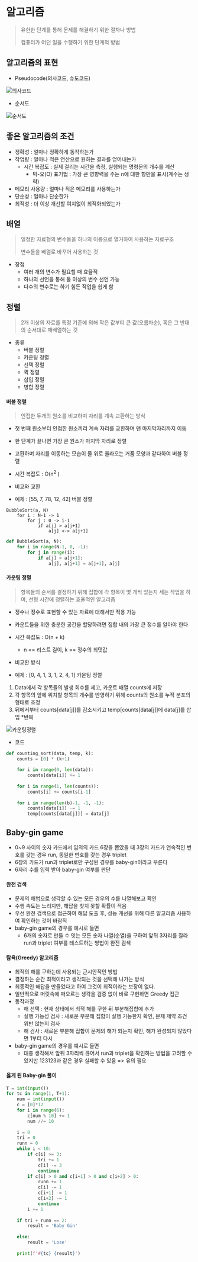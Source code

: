 # 알고리즘

> 유한한 단계를 통해 문제를 해결하기 위한 절차나 방법
>
> 컴퓨터가 어던 일을 수행하기 위한 단계적 방법



## 알고리즘의 표현

- Pseudocode(의사코드, 슈도코드)

![의사코드](%EC%95%8C%EA%B3%A0%EB%A6%AC%EC%A6%98%EA%B8%B0%EC%B4%88.assets/%EC%9D%98%EC%82%AC%EC%BD%94%EB%93%9C.PNG)

- 순서도

![순서도](%EC%95%8C%EA%B3%A0%EB%A6%AC%EC%A6%98%EA%B8%B0%EC%B4%88.assets/%EC%88%9C%EC%84%9C%EB%8F%84.PNG)



## 좋은 알고리즘의 조건

- 정확성 : 얼마나 정확하게 동작하는가
- 작업량 : 얼마나 적은 연산으로 원하는 결과를 얻어내는가
  - 시간 복잡도 : 실제 걸리는 시간을 측정, 실행되는 명령문의 개수를 계산
    - 빅-오(O) 표기법 : 가장 큰 영향력을 주는 n에 대한 항만을 표시(계수는 생략)
- 메모리 사용량 : 얼마나 적은 메모리를 사용하는가
- 단순성 : 얼마나 단순한가
- 최적성 : 더 이상 개선할 여지없이 최적화되었는가



## 배열

> 일정한 자료형의 변수들을 하나의 이름으로 열거하여 사용하는 자료구조
>
> 변수들을 배열로 바꾸어 사용하는 것



- 장점
  - 여러 개의 변수가 필요할 때 효율적
  - 하나의 선언을 통해 둘 이상의 변수 선언 가능
  - 다수의 변수로는 하기 힘든 작업을 쉽게 함




## 정렬

> 2개 이상의 자료를 특정 기준에 의해 작은 값부터 큰 값(오름차순), 혹은 그 반대의 순서대로 재배열하는 것



- 종류
  - 버블 정렬
  - 카운팅 정렬
  - 선택 정렬
  - 퀵 정렬
  - 삽입 정렬
  - 병합 정렬




#### 버블 정렬

> 인접한 두개의 원소를 비교하며 자리를 계속 교환하는 방식

- 첫 번째 원소부터 인접한 원소끼리 계속 자리를 교환하며 맨 마지막자리까지 이동
- 한 단계가 끝나면 가장 큰 원소가 마지막 자리로 정렬
- 교환하며 자리를 이동하는 모습이 물 위로 올라오는 거품 모양과 같다하여 버블 정렬
- 시간 복잡도 : O(n<sup>2</sup> )
- 비교와 교환



- 예제 : [55, 7, 78, 12, 42] 버블 정렬

```pseudocode
BubbleSort(a, N)
	for i : N-1 -> 1
		for j : 0 -> i-1
			if a[j] > a[j+1]
				a[j] <-> a[j+1]
```

```python
def BubbleSort(a, N):
    for i in range(N-1, 0, -1):
        for j in range(i):
            if a[j] > a[j+1]:
                a[j], a[j+1] = a[j+1], a[j]
```



#### 카운팅 정렬

> 항목들의 순서를 결정하기 위해 집합에 각 항목이 몇 개씩 있는지 세는 작업을 하여, 선형 시간에 정렬하는 효율적인 알고리즘

- 정수나 정수로 표현할 수 있는 자료에 대해서만 적용 가능
- 카운트들을 위한 충분한 공간을 할당하려면 집합 내의 가장 큰 정수를 알아야 한다
- 시간 복잡도 : O(n + k)
  - n == 리스트 길이, k == 정수의 최댓값
- 비교환 방식



- 예제 : [0, 4, 1, 3, 1, 2, 4, 1] 카운팅 정렬

1. Data에서 각 항목들의 발생 회수를 세고, 카운트 배열 counts에 저장
2. 각 항목의 앞에 위치할 항목의 개수를 반영하기 위해 counts의 원소를 누적 분포의 형태로 조정
3. 뒤에서부터 counts[data[j]]를 감소시키고 temp[counts[data[j]]에 data[j]를 삽입 *반복

![카운팅정렬](%EC%95%8C%EA%B3%A0%EB%A6%AC%EC%A6%98%EA%B8%B0%EC%B4%88.assets/%EC%B9%B4%EC%9A%B4%ED%8C%85%EC%A0%95%EB%A0%AC.PNG)

- 코드

```python
def counting_sort(data, temp, k):
    counts = [0] * (k+1)
    
    for i in range(0, len(data)):
        counts[data[i]] += 1
        
    for i in range(1, len(counts)):
        counts[i] += counts[i-1]
    
    for i in range(len(b)-1, -1, -1):
        counts[data[i]] -= 1
        temp[counts[data[j]]] = data[j]
```



## Baby-gin game

- 0~9 사이의 숫자 카드에서 임의의 카드 6장을 뽑았을 때 3장의 카드가 연속적인 번호를 갖는 경우 run, 동일한 번호를 갖는 경우 triplet
- 6장의 카드가 run과 triplet로만 구성된 경우를 baby-gin이라고 부른다
- 6자리 수를 입력 받아 baby-gin 여부를 판단



#### 완전 검색

- 문제의 해법으로 생각할 수 있는 모든 경우의 수를 나열해보고 확인
- 수행 속도는 느리지만, 해답을 찾지 못할 확률이 적음
- 우선 완전 검색으로 접근하여 해답 도출 후, 성능 개선을 위해 다른 알고리즘 사용하여 확인하는 것이 바람직
- baby-gin game의 경우를 예시로 들면
  - 6개의 숫자로 만들 수 잇는 모든 숫자 나열(순열)을 구하여 앞뒤 3자리를 잘라 run과 triplet 여부를 테스트하는 방법이 완전 검색



#### 탐욕(Greedy) 알고리즘

- 최적의 해를 구하는데 사용되는 근시안적인 방법
- 결정하는 순간 최적이라고 생각되는 것을 선택해 나가는 방식
- 최종적인 해답을 만들었다고 하여 그것이 최적이라는 보장이 없다.
- 일반적으로 머릿속에 떠오르는 생각을 검증 없이 바로 구현하면 Greedy 접근
- 동작과정
  - 해 선택 : 현재 상태에서 최적 해를 구한 뒤 부분해집합에 추가
  - 실행 가능성 검사 : 새로운 부분해 집합이 실행 가능한지 확인, 문제 제약 조건 위반 않는지 검사
  - 해 검사 : 새로운 부분해 집합이 문제의 해가 되는지 확인, 해가 완성되지 않았다면 1부터 다시
- baby-gin game의 경우를 예시로 들면
  -  대충 생각해서 앞뒤 3자리씩 끊어서 run과 triplet을 확인하는 방법을 고려할 수 있지만 123123과 같은 경우 실패할 수 있음 => 유의 필요



#### 옳게 된 Baby-gin 풀이

```python
T = int(input())
for tc in range(1, T+1):
    num = int(input())
    c = [0]*12
    for i in range(6):
        c[num % 10] += 1
        num //= 10
 
    i = 0
    tri = 0
    runn = 0
    while i < 10:
        if c[i] >= 3:
            tri += 1
            c[i] -= 3
            continue            
        if c[i] > 0 and c[i+1] > 0 and c[i+2] > 0:
            runn += 1
            c[i] -= 1
            c[i+1] -= 1
            c[i+2] -= 1
            continue            
        i += 1
    
    if tri + runn == 2:
        result = 'Baby Gin'
        
    else:
        result = 'Lose'
        
    print(f'#{tc} {result}')
```

